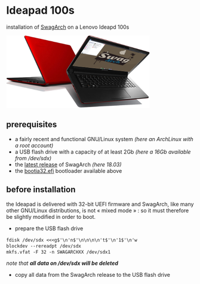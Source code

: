 # Ideapad 100s

installation of [SwagArch](https://swagarch.github.io/) on a Lenovo Ideapd 100s


![SwargArch on Ideapad 100s](https://github.com/patatetom/ideapad100s/blob/master/SwagIdeapad.png)



## prerequisites

- a fairly recent and functional GNU/Linux system *(here an ArchLinux with a root account)*
- a USB flash drive with a capacity of at least 2Gb *(here a 16Gb available from /dev/sdx)*
- the [latest release](https://github.com/SwagArch/swagarch-build/releases/latest) of SwagArch *(here 18.03)*
- the [bootia32.efi](https://github.com/patatetom/ideapad100s/raw/master/bootia32.efi) bootloader available above



## before installation

the Ideapad is delivered with 32-bit UEFI firmware and SwagArch, like many other GNU/Linux distributions, is not « mixed mode » : so it must therefore be slightly modified in order to boot.

- prepare the USB flash drive
```
fdisk /dev/sdx <<<g$'\n'n$'\n\n\n\n't$'\n'1$'\n'w
blockdev --rereadpt /dev/sdx
mkfs.vfat -F 32 -n SWAGARCHXX /dev/sdx1
```
*note that **all data on /dev/sdx will be deleted***

- copy all data from the SwagArch release to the USB flash drive
```
```
